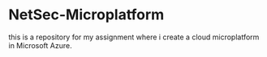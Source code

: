 # NetSec-Microplatform
this is a repository for my assignment where i create a cloud microplatform in Microsoft Azure.
